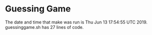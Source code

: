 # Guessing Game
The date and time that make was run is Thu Jun 13 17:54:55 UTC 2019.
guessinggame.sh has 27 lines of code.
